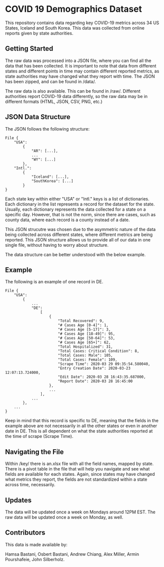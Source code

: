 # COVID 19 Demographics Dataset

This repository contains data regarding key COVID-19 metrics across 34 US States, Iceland and South Korea. This data was collected from online reports given by state authorities.

## Getting Started

The raw data was processed into a JSON file, where you can find all the data that has been collected. It is important to note that data from different states and different points in time may contain different reported metrics, as state authorities may have changed what they report with time. The JSON has been zipped, and can be found in /data/.

The raw data is also available. This can be found in /raw/. Different authorities report COVID-19 data differently, so the raw data may be in different formats (HTML, JSON, CSV, PNG, etc.)

## JSON Data Structure

The JSON follows the following structure:

	File {
		"USA":
			{
				"AR": [...],
				...
				"WY": [...]
			},
		"Intl.":
			{
				"Iceland": [...],
				"SouthKorea": [...]
			}
	}

Each state key within either "USA" or "Intl." keys is a list of dictionaries. Each dictionary in the list represents a record for the dataset for the state. 
Usually, each dictionary represents the data collected for a state on a specific day. However, that is not the norm, since there are cases, such as county data, where each record is a county instead of a date.

This JSON strucutre was chosen due to the asymmetric nature of the data being collected across different states, where different metrics are being reported. This JSON structure allows us to provide all of our data in one single file, without having to worry about structure.

The data structure can be better understood with the below example.

## Example

The following is an example of one record in DE.

	File {
		"USA": 
			{
				...
				"DE":
					[
						{
							"Total Recovered": 9,
							"# Cases Age [0-4]": 1,
							"# Cases Age [5-17]": 3,
							"# Cases Age [18-49]": 95,
							"# Cases Age [50-64]": 53,
							"# Cases Age [65+]": 62,
							"Total Hospitalized": 31,
							"Total Cases: Critical Condition": 8,
							"Total Cases: Male": 105,
							"Total Cases: Female": 109,
							"Scrape Time": 2020-03 29 09:35:54.580040,
							"Entry Creation Date": 2020-03-23 12:07:13.724000,
							"Edit Date": 2020-03 28 16:43:35.687000,
							"Report Date": 2020-03 28 16:45:00
						},
						...
					],
				...
			},
		...
	}
				
Keep in mind that this record is specific to DE, meaning that the fields in the example above are not necessarily in all the other states or even in another date in DE. This is all dependent on what the state authorities reported at the time of scrape (Scrape Time).

## Navigating the File

Within /key/ there is an.xlsx file with all the field names, mapped by state. There is a pivot table in the file that will help you navigate and see what fields are available for each states. Again, since states may have changed what metrics they report, the fields are not standardized within a state across time, necessarily.


## Updates

The data will be updated once a week on Mondays around 12PM EST. The raw data will be updated once a week on Monday, as well.

## Contributors

This data is made available by:

Hamsa Bastani, Osbert Bastani, Andrew Chiang, Alex Miller, Armin Pourshafeie, John Silberholz.

